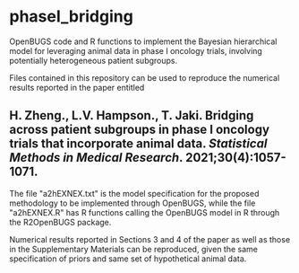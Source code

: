 # phaseI_bridging
OpenBUGS code and R functions to implement the Bayesian hierarchical model for leveraging animal data in phase I oncology trials, involving potentially heterogeneous patient subgroups.

Files contained in this repository can be used to reproduce the numerical results reported in the paper entitled
## H. Zheng., L.V. Hampson., T. Jaki. Bridging across patient subgroups in phase I oncology trials that incorporate animal data. *Statistical Methods in Medical Research*. 2021;30(4):1057-1071.

The file "a2hEXNEX.txt" is the model specification for the proposed methodology to be implemented through OpenBUGS, while the file  "a2hEXNEX.R" has R functions calling the OpenBUGS model in R through the R2OpenBUGS package. 

Numerical results reported in Sections 3 and 4 of the paper as well as those in the Supplementary Materials can be reproduced, given the same specification of priors and same set of hypothetical animal data.
